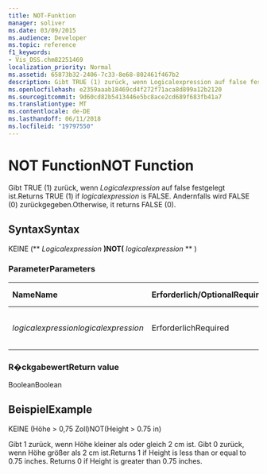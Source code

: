 ```yaml
---
title: NOT-Funktion
manager: soliver
ms.date: 03/09/2015
ms.audience: Developer
ms.topic: reference
f1_keywords:
- Vis_DSS.chm82251469
localization_priority: Normal
ms.assetid: 65873b32-2406-7c33-8e68-802461f467b2
description: Gibt TRUE (1) zurück, wenn Logicalexpression auf false festgelegt ist. Andernfalls wird FALSE (0) zurückgegeben.
ms.openlocfilehash: e2359aaab18469cd4f272f71aca8d899a12b2120
ms.sourcegitcommit: 9d60cd82b5413446e5bc8ace2cd689f683fb41a7
ms.translationtype: MT
ms.contentlocale: de-DE
ms.lasthandoff: 06/11/2018
ms.locfileid: "19797550"
---
```

# <a name="not-function"></a><span data-ttu-id="583c4-104">NOT Function</span><span class="sxs-lookup"><span data-stu-id="583c4-104">NOT Function</span></span>

<span data-ttu-id="583c4-105">Gibt TRUE (1) zurück, wenn _Logicalexpression_ auf false festgelegt ist.</span><span class="sxs-lookup"><span data-stu-id="583c4-105">Returns TRUE (1) if  _logicalexpression_ is FALSE.</span></span> <span data-ttu-id="583c4-106">Andernfalls wird FALSE (0) zurückgegeben.</span><span class="sxs-lookup"><span data-stu-id="583c4-106">Otherwise, it returns FALSE (0).</span></span> 
  
## <a name="syntax"></a><span data-ttu-id="583c4-107">Syntax</span><span class="sxs-lookup"><span data-stu-id="583c4-107">Syntax</span></span>

<span data-ttu-id="583c4-108">KEINE (** *Logicalexpression* **)</span><span class="sxs-lookup"><span data-stu-id="583c4-108">NOT(** *logicalexpression* ** )</span></span> 
  
### <a name="parameters"></a><span data-ttu-id="583c4-109">Parameter</span><span class="sxs-lookup"><span data-stu-id="583c4-109">Parameters</span></span>

|<span data-ttu-id="583c4-110">**Name**</span><span class="sxs-lookup"><span data-stu-id="583c4-110">**Name**</span></span>|<span data-ttu-id="583c4-111">**Erforderlich/Optional**</span><span class="sxs-lookup"><span data-stu-id="583c4-111">**Required/Optional**</span></span>|<span data-ttu-id="583c4-112">**Datentyp**</span><span class="sxs-lookup"><span data-stu-id="583c4-112">**Data Type**</span></span>|<span data-ttu-id="583c4-113">**Beschreibung**</span><span class="sxs-lookup"><span data-stu-id="583c4-113">**Description**</span></span>|
|:-----|:-----|:-----|:-----|
| <span data-ttu-id="583c4-114">_logicalexpression_</span><span class="sxs-lookup"><span data-stu-id="583c4-114">_logicalexpression_</span></span> <br/> |<span data-ttu-id="583c4-115">Erforderlich</span><span class="sxs-lookup"><span data-stu-id="583c4-115">Required</span></span>  <br/> |<span data-ttu-id="583c4-116">**String**</span><span class="sxs-lookup"><span data-stu-id="583c4-116">**String**</span></span> <br/> |<span data-ttu-id="583c4-117">Der logische Ausdruck, der ausgewertet werden soll.</span><span class="sxs-lookup"><span data-stu-id="583c4-117">The logical expression to evaluate.</span></span>  <br/> |
   
### <a name="return-value"></a><span data-ttu-id="583c4-118">R�ckgabewert</span><span class="sxs-lookup"><span data-stu-id="583c4-118">Return value</span></span>

<span data-ttu-id="583c4-119">Boolean</span><span class="sxs-lookup"><span data-stu-id="583c4-119">Boolean</span></span>
  
## <a name="example"></a><span data-ttu-id="583c4-120">Beispiel</span><span class="sxs-lookup"><span data-stu-id="583c4-120">Example</span></span>

<span data-ttu-id="583c4-121">KEINE (Höhe \> 0,75 Zoll)</span><span class="sxs-lookup"><span data-stu-id="583c4-121">NOT(Height \> 0.75 in)</span></span> 
  
<span data-ttu-id="583c4-p103">Gibt 1 zurück, wenn Höhe kleiner als oder gleich 2 cm ist. Gibt 0 zurück, wenn Höhe größer als 2 cm ist.</span><span class="sxs-lookup"><span data-stu-id="583c4-p103">Returns 1 if Height is less than or equal to 0.75 inches. Returns 0 if Height is greater than 0.75 inches.</span></span> 
  

